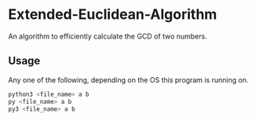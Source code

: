 # Extended-Euclidean-Algorithm
An algorithm to efficiently calculate the GCD of two numbers.

## Usage
Any one of the following, depending on the OS this program is running on.
```bash
python3 <file_name> a b
py <file_name> a b
py3 <file_name> a b
```
